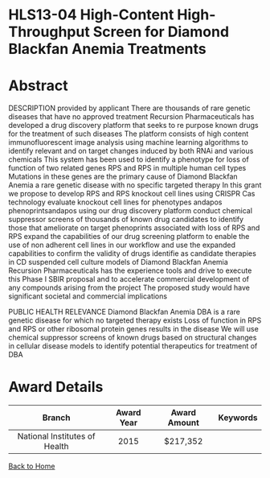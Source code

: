 
HLS13-04 High-Content High-Throughput Screen for Diamond Blackfan Anemia Treatments
===================================================================================

# Abstract


DESCRIPTION  provided by applicant    There are thousands of rare genetic diseases that have no approved treatment  Recursion Pharmaceuticals has developed a drug discovery platform that seeks to re purpose known drugs for the treatment of such diseases  The platform consists of high content immunofluorescent image analysis using machine learning algorithms to identify relevant and on target changes induced by both RNAi and various chemicals  This system has been used to identify a phenotype for loss of function of two related genes  RPS   and RPS   in multiple human cell types  Mutations in these genes are the primary cause of Diamond Blackfan Anemia  a rare genetic disease with no specific targeted therapy  In this grant  we propose to  develop RPS   and RPS   knockout cell lines using CRISPR Cas  technology  evaluate knockout cell lines for phenotypes  andapos phenoprintsandapos   using our drug discovery platform  conduct chemical suppressor screens of thousands of known drug candidates to identify those that  ameliorate on target phenoprints associated with loss of RPS   and RPS    expand the capabilities of our drug screening platform to enable the use of non adherent cell lines in  our workflow and use the expanded capabilities to confirm the validity of drugs identifie as candidate therapies in  CD    suspended cell culture models of Diamond Blackfan Anemia  Recursion Pharmaceuticals has the experience  tools  and drive to execute this Phase I SBIR proposal  and to accelerate commercial development of any compounds arising from the project  The proposed study would have significant societal and commercial implications    
   
PUBLIC HEALTH RELEVANCE  Diamond Blackfan Anemia  DBA  is a rare genetic disease for which no targeted therapy exists  Loss of function in RPS   and RPS    or other ribosomal protein genes  results in the disease  We will use chemical suppressor screens of known drugs  based on structural changes in cellular disease models  to identify potential therapeutics for treatment of DBA  

# Award Details

|Branch|Award Year|Award Amount|Keywords|
| :---: | :---: | :---: | :---: |
|National Institutes of Health|2015|$217,352||
  
  


[Back to Home](https://github.com/chrischow/dod_sbir_awards/JH/#2446)